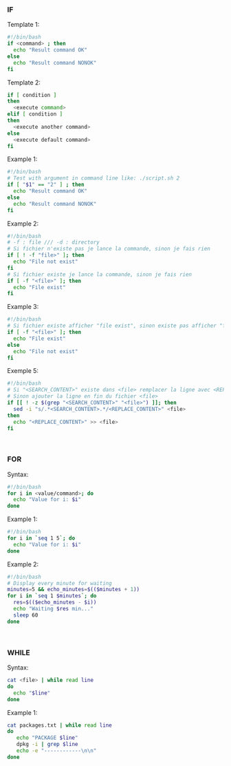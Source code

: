 ### IF
Template 1:
```bash
#!/bin/bash
if <command> ; then
  echo "Result command OK"
else
  echo "Result command NONOK"
fi
```

Template 2:
```bash
if [ condition ]
then
  <execute command>
elif [ condition ]
then
  <execute another command>
else
  <execute default command>
fi
```

Example 1:
```bash
#!/bin/bash
# Test with argument in command line like: ./script.sh 2
if [ "$1" == "2" ] ; then
  echo "Result command OK"
else
  echo "Result command NONOK"
fi
```

Example 2:
```bash
#!/bin/bash
# -f : file /// -d : directory
# Si fichier n'existe pas je lance la commande, sinon je fais rien
if [ ! -f "file>" ]; then
  echo "File not exist"
fi
# Si fichier existe je lance la commande, sinon je fais rien
if [ -f "<file>" ]; then
  echo "File exist"
fi
```

Example 3:
```bash
#!/bin/bash
# Si fichier existe afficher "file exist", sinon existe pas afficher "file not exist"
if [ -f "<file>" ]; then
  echo "File exist"
else
  echo "File not exist"
fi
```

Exemple 5:
```bash
#!/bin/bash
# Si "<SEARCH_CONTENT>" existe dans <file> remplacer la ligne avec <REPLACE_CONTENT>
# Sinon ajouter la ligne en fin du fichier <file>
if [[ ! -z $(grep "<SEARCH_CONTENT>" "<file>") ]]; then
  sed -i "s/.*<SEARCH_CONTENT>.*/<REPLACE_CONTENT>" <file>
then
  echo "<REPLACE_CONTENT>" >> <file>
fi
```

<br>

### FOR

Syntax:
```bash
#!/bin/bash
for i in <value/command>; do
  echo "Value for i: $i"
done
```

Example 1:
```bash
#!/bin/bash
for i in `seq 1 5`; do
  echo "Value for i: $i"
done
```

Example 2:
```bash
#!/bin/bash
# Display every minute for waiting
minutes=5 && echo_minutes=$(($minutes + 1))
for i in `seq 1 $minutes`; do
  res=$(($echo_minutes - $i))
  echo "Waiting $res min..."
  sleep 60
done
```

<br>

### WHILE

Syntax:
```bash
cat <file> | while read line
do
  echo "$line"
done
```

Example 1:
```bash
cat packages.txt | while read line
do
   echo "PACKAGE $line"
   dpkg -i | grep $line
   echo -e "------------\n\n"
done
```
